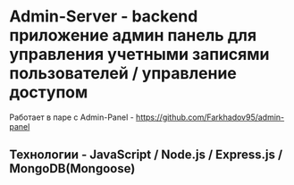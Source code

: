 # Admin-Server - backend приложение админ панель для управления учетными записями пользователей / управление доступом

Работает в паре с Admin-Panel - https://github.com/Farkhadov95/admin-panel

## Технологии - JavaScript / Node.js / Express.js / MongoDB(Mongoose)
